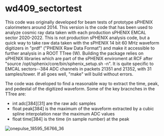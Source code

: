 # wd409_sectortest

This code was originally developed for beam tests of prototype sPHENIX calorimeters around 2014.   This version is the code that has been used to analyze
cosmic ray data taken with each production sPHENIX EMCAL sector 2020-2022.  This is not production sPHENIX analysis code, but a quick way to take raw data taken with the sPHENIX 14 bit 60 MHz waveform digitizers in "prdf" ("PHENIX Raw Data Format") and make it accessible to further analysis in a ROOT TTree (W).  Building the package relies on sPHENIX libraries which are part of the sPHENIX enviroment at RCF after "source /opt/sphenix/core/bin/sphenix_setup.sh -n".  It is quite specific to EMCAL sectors--384 ADC channels in packets 21351 and 21352, with 31 samples/tower.  If all goes well, "make" will build without errors.

The code was developed to find a reasonable way to extract the time, peak, and pedestal of the digitized waveform.  Some of the key bracnches in the TTree are:

* int adc[384][31] are the raw adc samples
* float peak[384] is the maximum of the waveform extracted by a cubic spline interpolation near the maximum ADC values
* float time[384] is the time (in sample number) at the peak

![onepulse_18595_56766_36](https://user-images.githubusercontent.com/1236965/150211124-0499dc97-85b1-44c6-ba26-600fbfa783be.png)
